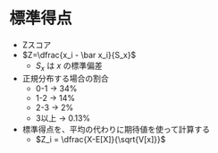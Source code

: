 # 標準得点

- Zスコア
- $Z=\dfrac{x_i - \bar x_i}{S_x}$
  - $S_x$ は $x$ の標準偏差
- 正規分布する場合の割合
  - 0-1 -> 34%
  - 1-2 -> 14%
  - 2-3 -> 2%
  - 3以上 -> 0.13%
- 標準得点を、平均の代わりに期待値を使って計算する
  - $Z_i = \dfrac{X-E[X]}{\sqrt{V[x]}}$
